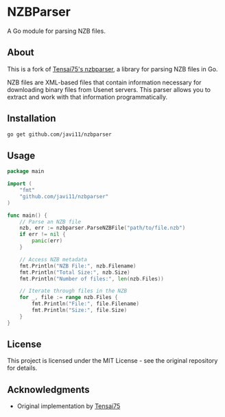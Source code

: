 # NZBParser

A Go module for parsing NZB files.

## About

This is a fork of [Tensai75's nzbparser](https://github.com/Tensai75/nzbparser), a library for parsing NZB files in Go.

NZB files are XML-based files that contain information necessary for downloading binary files from Usenet servers. This parser allows you to extract and work with that information programmatically.

## Installation

```bash
go get github.com/javi11/nzbparser
```

## Usage

```go
package main

import (
	"fmt"
	"github.com/javi11/nzbparser"
)

func main() {
	// Parse an NZB file
	nzb, err := nzbparser.ParseNZBFile("path/to/file.nzb")
	if err != nil {
		panic(err)
	}

	// Access NZB metadata
	fmt.Println("NZB File:", nzb.Filename)
	fmt.Println("Total Size:", nzb.Size)
	fmt.Println("Number of files:", len(nzb.Files))

	// Iterate through files in the NZB
	for _, file := range nzb.Files {
		fmt.Println("File:", file.Filename)
		fmt.Println("Size:", file.Size)
	}
}
```

## License

This project is licensed under the MIT License - see the original repository for details.

## Acknowledgments

- Original implementation by [Tensai75](https://github.com/Tensai75/nzbparser)
